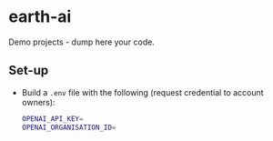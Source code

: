 # earth-ai

Demo projects - dump here your code.



## Set-up

- Build a `.env` file with the following (request credential to account owners):

    ```sh
    OPENAI_API_KEY=
    OPENAI_ORGANISATION_ID=
    ```